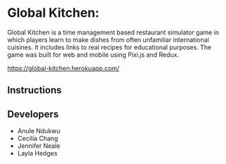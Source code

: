 # Global Kitchen:

Global Kitchen is a time management based restaurant simulator game in which
players learn to make dishes from often unfamiliar international cuisines. It
includes links to real recipes for educational purposes. The game was built for
web and mobile using Pixi.js and Redux.

https://global-kitchen.herokuapp.com/

## Instructions

## Developers

* Anule Ndukwu
* Cecilia Chang
* Jennifer Neale
* Layla Hedges
